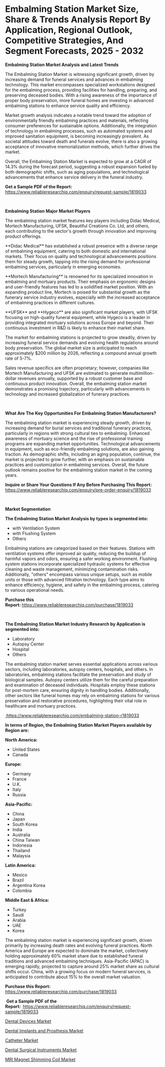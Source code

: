 <p><h1>Embalming Station Market Size, Share & Trends Analysis Report By Application, Regional Outlook, Competitive Strategies, And Segment Forecasts, 2025 - 2032</h1></p><p><strong>Embalming Station Market Analysis and Latest Trends</strong></p>
<p><p>The Embalming Station Market is witnessing significant growth, driven by increasing demand for funeral services and advances in embalming technology. This market encompasses specialized workstations designed for the embalming process, providing facilities for handling, preparing, and preserving deceased bodies. With a rising awareness of the importance of proper body preservation, more funeral homes are investing in advanced embalming stations to enhance service quality and efficiency.</p><p>Market growth analysis indicates a notable trend toward the adoption of environmentally friendly embalming practices and materials, reflecting consumer preferences for sustainable options. Additionally, the integration of technology in embalming processes, such as automated systems and improved sanitation equipment, is becoming increasingly prevalent. As societal attitudes toward death and funerals evolve, there is also a growing acceptance of innovative memorialization methods, which further drives the market.</p><p>Overall, the Embalming Station Market is expected to grow at a CAGR of 14.3% during the forecast period, suggesting a robust expansion fueled by both demographic shifts, such as aging populations, and technological advancements that enhance service delivery in the funeral industry.</p></p>
<p><strong>Get a Sample PDF of the Report:&nbsp;</strong> <a href="https://www.reliableresearchiq.com/enquiry/request-sample/1819033?utm_campaign=1144&utm_medium=2&utm_source=Github&utm_content=ia&utm_term=03032025&utm_id=embalming-station">https://www.reliableresearchiq.com/enquiry/request-sample/1819033</a></p>
<p>&nbsp;</p>
<p><strong>Embalming Station Major Market Players</strong></p>
<p><p>The embalming station market features key players including Didac Medical, Mortech Manufacturing, UFSK, Beautiful Creations Co. Ltd, and others, each contributing to the sector's growth through innovation and improving product offerings. </p><p>**Didac Medical** has established a robust presence with a diverse range of embalming equipment, catering to both domestic and international markets. Their focus on quality and technological advancements positions them for steady growth, tapping into the rising demand for professional embalming services, particularly in emerging economies.</p><p>**Mortech Manufacturing** is renowned for its specialized innovation in embalming and mortuary products. Their emphasis on ergonomic designs and user-friendly features has led to a solidified market position. With an expanding product line, Mortech is poised for substantial growth as the funerary service industry evolves, especially with the increased acceptance of embalming practices in different cultures.</p><p>**UFSK** and **Hygeco** are also significant market players, with UFSK focusing on high-quality funeral equipment, while Hygeco is a leader in providing integrated mortuary solutions across Europe and beyond. Their continuous investment in R&D is likely to enhance their market share.</p><p>The market for embalming stations is projected to grow steadily, driven by increasing funeral service demands and evolving health regulations around body preservation. The global market size is anticipated to reach approximately $200 million by 2026, reflecting a compound annual growth rate of 5-7%.</p><p>Sales revenue specifics are often proprietary; however, companies like Mortech Manufacturing and UFSK are estimated to generate multimillion-dollar revenues annually, supported by a robust customer base and continuous product innovation. Overall, the embalming station market demonstrates a promising trajectory, particularly with advancements in technology and increased globalization of funerary practices.</p></p>
<p>&nbsp;</p>
<p><strong>What Are The Key Opportunities For Embalming Station Manufacturers?</strong></p>
<p><p>The embalming station market is experiencing steady growth, driven by increasing demand for burial services and traditional funerary practices, particularly in regions with strong cultural ties to embalming. Enhanced awareness of mortuary science and the rise of professional training programs are expanding market opportunities. Technological advancements in equipment, such as eco-friendly embalming solutions, are also gaining traction. As demographic shifts, including an aging population, continue, the market is projected to grow further, with an emphasis on sustainable practices and customization in embalming services. Overall, the future outlook remains positive for the embalming station market in the coming years.</p></p>
<p><strong>Inquire or Share Your Questions If Any Before Purchasing This Report:</strong> <a href="https://www.reliableresearchiq.com/enquiry/pre-order-enquiry/1819033?utm_campaign=1144&utm_medium=2&utm_source=Github&utm_content=ia&utm_term=03032025&utm_id=embalming-station">https://www.reliableresearchiq.com/enquiry/pre-order-enquiry/1819033</a></p>
<p>&nbsp;</p>
<p><strong>Market Segmentation</strong></p>
<p><strong>The Embalming Station Market Analysis by types is segmented into:</strong></p>
<p><ul><li>with Ventilation System</li><li>with Flushing System</li><li>Others</li></ul></p>
<p><p>Embalming stations are categorized based on their features. Stations with ventilation systems offer improved air quality, reducing the buildup of harmful vapors and odors, ensuring a safer working environment. Flushing system stations incorporate specialized hydraulic systems for effective cleaning and waste management, minimizing contamination risks. Additionally, "others" encompass various unique setups, such as mobile units or those with advanced filtration technology. Each type aims to enhance efficiency, hygiene, and safety in the embalming process, catering to various operational needs.</p></p>
<p><strong>Purchase this Report:&nbsp;</strong><a href="https://www.reliableresearchiq.com/purchase/1819033?utm_campaign=1144&utm_medium=2&utm_source=Github&utm_content=ia&utm_term=03032025&utm_id=embalming-station">https://www.reliableresearchiq.com/purchase/1819033</a></p>
<p>&nbsp;</p>
<p><strong>The Embalming Station Market Industry Research by Application is segmented into:</strong></p>
<p><ul><li>Laboratory</li><li>Autopsy Center</li><li>Hospital</li><li>Others</li></ul></p>
<p><p>The embalming station market serves essential applications across various sectors, including laboratories, autopsy centers, hospitals, and others. In laboratories, embalming stations facilitate the preservation and study of biological samples. Autopsy centers utilize them for the careful preparation and examination of deceased individuals. Hospitals employ these stations for post-mortem care, ensuring dignity in handling bodies. Additionally, other sectors like funeral homes may rely on embalming stations for various preservation and restorative procedures, highlighting their vital role in healthcare and mortuary practices.</p></p>
<p><a href="https://www.reliableresearchiq.com/embalming-station-r1819033?utm_campaign=1144&utm_medium=2&utm_source=Github&utm_content=ia&utm_term=03032025&utm_id=embalming-station">&nbsp;https://www.reliableresearchiq.com/embalming-station-r1819033</a></p>
<p><strong>In terms of Region, the Embalming Station Market Players available by Region are:</strong></p>
<p>
    <p> <strong> North America: </strong>
        <ul>
            <li>United States</li>
            <li>Canada</li>
        </ul>
        </p> 
    <p> <strong> Europe: </strong>
        <ul>
            <li>Germany</li>
            <li>France</li>
            <li>U.K.</li>
            <li>Italy</li>
            <li>Russia</li>
        </ul>
        </p> 
    <p> <strong> Asia-Pacific: </strong>
        <ul>
            <li>China</li>
            <li>Japan</li>
            <li>South Korea</li>
            <li>India</li>
            <li>Australia</li>
            <li>China Taiwan</li>
            <li>Indonesia</li>
            <li>Thailand</li>
            <li>Malaysia</li>
        </ul>
        </p> 
    <p> <strong> Latin America: </strong>
        <ul>
            <li>Mexico</li>
            <li>Brazil</li>
            <li>Argentina Korea</li>
            <li>Colombia</li>
        </ul>
        </p> 
    <p> <strong> Middle East & Africa: </strong>
        <ul>
            <li>Turkey</li>
            <li>Saudi</li>
            <li>Arabia</li>
            <li>UAE</li>
            <li>Korea</li>
        </ul>
    </p>
    </p>
<p><p>The embalming station market is experiencing significant growth, driven primarily by increasing death rates and evolving funeral practices. North America and Europe are expected to dominate the market, collectively holding approximately 60% market share due to established funeral traditions and advanced embalming techniques. Asia-Pacific (APAC) is emerging rapidly, projected to capture around 25% market share as cultural shifts occur. China, with a growing focus on modern funeral services, is anticipated to contribute about 15% to the overall market valuation.</p></p>
<p><strong>Purchase this Report: </strong><a href="https://www.reliableresearchiq.com/purchase/1819033?utm_campaign=1144&utm_medium=2&utm_source=Github&utm_content=ia&utm_term=03032025&utm_id=embalming-station">https://www.reliableresearchiq.com/purchase/1819033</a></p>
<p>&nbsp;<strong>Get a Sample PDF of the Report:&nbsp;&nbsp;</strong><a href="https://www.reliableresearchiq.com/enquiry/request-sample/1819033?utm_campaign=1144&utm_medium=2&utm_source=Github&utm_content=ia&utm_term=03032025&utm_id=embalming-station">https://www.reliableresearchiq.com/enquiry/request-sample/1819033</a></p>
<p><strong></strong></p>
<p><p><a href="https://github.com/tahjaylestro/Market-Research-Report-List-1/blob/main/dental-devices-market.md?utm_campaign=1144&utm_medium=2&utm_source=Github&utm_content=ia&utm_term=03032025&utm_id=embalming-station">Dental Devices Market</a></p><p><a href="https://github.com/bourgnimeru5/Market-Research-Report-List-1/blob/main/dental-implants-and-prosthesis-market.md?utm_campaign=1144&utm_medium=2&utm_source=Github&utm_content=ia&utm_term=03032025&utm_id=embalming-station">Dental Implants and Prosthesis Market</a></p><p><a href="https://github.com/vinetpluidyq/Market-Research-Report-List-1/blob/main/catheter-market.md?utm_campaign=1144&utm_medium=2&utm_source=Github&utm_content=ia&utm_term=03032025&utm_id=embalming-station">Catheter Market</a></p><p><a href="https://github.com/ishikodehira/Market-Research-Report-List-1/blob/main/dental-surgical-instruments-market.md?utm_campaign=1144&utm_medium=2&utm_source=Github&utm_content=ia&utm_term=03032025&utm_id=embalming-station">Dental Surgical Instruments Market</a></p><p><a href="https://github.com/filinjaic7/Market-Research-Report-List-1/blob/main/mri-magnet-shimming-coil-market.md?utm_campaign=1144&utm_medium=2&utm_source=Github&utm_content=ia&utm_term=03032025&utm_id=embalming-station">MRI Magnet Shimming Coil Market</a></p></p>